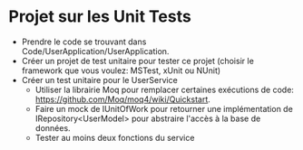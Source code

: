 # Projet sur les Unit Tests

- Prendre le code se trouvant dans Code/UserApplication/UserApplication.
- Créer un projet de test unitaire pour tester ce projet (choisir le framework que vous voulez: MSTest, xUnit ou NUnit)
- Créer un test unitaire pour le UserService
  - Utiliser la librairie Moq pour remplacer certaines exécutions de code: https://github.com/Moq/moq4/wiki/Quickstart.
  - Faire un mock de IUnitOfWork pour retourner une implémentation de IRepository\<UserModel> pour abstraire l'accès à la base de données.
  - Tester au moins deux fonctions du service